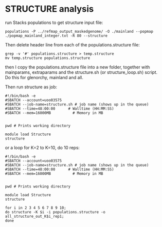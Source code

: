 # STRUCTURE analysis

run Stacks populations to get structure input file:

```
populations -P ../refmap_output_maskedgenome/ -O ./mainland --popmap ./popmap_mainland_integer.txt -R 80 --structure
```


Then delete header line from each of the populations.structure file:

```
grep -v '#' populations.structure > temp.structure
mv temp.structure populations.structure
```

then I copy the populations.structure file into a new folder, together with mainparams, extraparams and the structure.sh (or structure_loop.sh) script. Do this for glenorchy, mainland and all.

Then run structure as job:


```
#!/bin/bash -e
#SBATCH --account=uoo03575
#SBATCH --job-name=structure.sh # job name (shows up in the queue)
#SBATCH --time=48:00:00      # Walltime (HH:MM:SS)
#SBATCH --mem=16000MB          # Memory in MB


pwd # Prints working directory

module load Structure
structure
```

or a loop for K=2 to K=10, do 10 reps:

```
#!/bin/bash -e
#SBATCH --account=uoo03575
#SBATCH --job-name=structure.sh # job name (shows up in the queue)
#SBATCH --time=48:00:00      # Walltime (HH:MM:SS)
#SBATCH --mem=16000MB          # Memory in MB


pwd # Prints working directory

module load Structure
structure

for i in 2 3 4 5 6 7 8 9 10;
do structure -K $i -i populations.structure -o all_structure_out_K$i_rep1;
done
```







